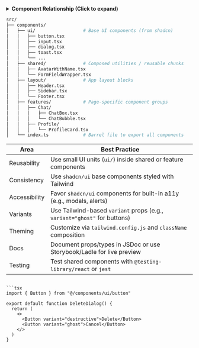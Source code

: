 <details> <summary><strong>Component Relationship (Click to expand)</strong></summary>


```mermaid
graph TD
  subgraph App UI
    PageComponent["Page (e.g., /chat, /profile)"]
    Layout["Layout (Header, Sidebar, Footer)"]
    FeatureComponent["Feature Component (ChatBox, PostCard)"]
  end

  subgraph UI Library
    Button["Base/Button"]
    Input["Base/Input"]
    Dialog["Overlay/Dialog"]
    Tabs["Navigation/Tabs"]
    Avatar["Data/Avatar"]
    Toast["Feedback/Toast"]
  end

  PageComponent --> Layout
  PageComponent --> FeatureComponent
  FeatureComponent --> Button
  FeatureComponent --> Input
  FeatureComponent --> Dialog
  FeatureComponent --> Tabs
  FeatureComponent --> Avatar
  FeatureComponent --> Toast
```
</details>

```bash
src/
├── components/
│   ├── ui/                  # Base UI components (from shadcn)
│   │   ├── button.tsx
│   │   ├── input.tsx
│   │   ├── dialog.tsx
│   │   ├── toast.tsx
│   │   └── ...
│   ├── shared/              # Composed utilities / reusable chunks
│   │   ├── AvatarWithName.tsx
│   │   └── FormFieldWrapper.tsx
│   ├── layout/              # App layout blocks
│   │   ├── Header.tsx
│   │   ├── Sidebar.tsx
│   │   └── Footer.tsx
│   ├── features/            # Page-specific component groups
│   │   ├── Chat/
│   │   │   ├── ChatBox.tsx
│   │   │   └── ChatBubble.tsx
│   │   ├── Profile/
│   │   │   └── ProfileCard.tsx
│   └── index.ts             # Barrel file to export all components
```

| Area            | Best Practice                                                                 |
|-----------------|-------------------------------------------------------------------------------|
| Reusability     | Use small UI units (`ui/`) inside shared or feature components                |
| Consistency     | Use `shadcn/ui` base components styled with Tailwind                          |
| Accessibility   | Favor `shadcn/ui` components for built-in a11y (e.g., modals, alerts)         |
| Variants        | Use Tailwind-based `variant` props (e.g., `variant="ghost"` for buttons)      |
| Theming         | Customize via `tailwind.config.js` and `className` composition                |
| Docs            | Document props/types in JSDoc or use Storybook/Ladle for live preview         |
| Testing         | Test shared components with `@testing-library/react` or `jest`                |
```

```tsx
import { Button } from "@/components/ui/button"

export default function DeleteDialog() {
  return (
    <>
      <Button variant="destructive">Delete</Button>
      <Button variant="ghost">Cancel</Button>
    </>
  )
}
```
